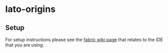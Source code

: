# lato-origins

## Setup

For setup instructions please see the [fabric wiki page](https://fabricmc.net/wiki/tutorial:setup) that relates to the IDE that you are using.
